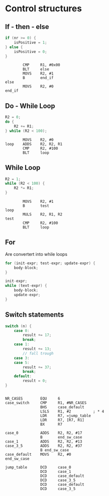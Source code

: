 # Control structures

## If - then - else

```c
if (nr >= 0) {
	isPositive = 1;
} else {
	isPositive = 0;
}
```

```assembler
		CMP		R1, #0x00
		BLT		else
		MOVS	R2, #1
		B		end_if
else
		MOVS	R2, #0
end_if
```

## Do - While Loop

```c
R2 = 0;
do {
	R2 += R1;
} while (R2 < 100);
``` 

```assembler
		MOVS	R2, #0
loop	ADDS	R2, R2, R1
		CMP 	R2, #100
		BLT 	loop
```

## While Loop

```c
R2 = 1;
while (R2 < 100) {
	R2 *= R1;
}
``` 

```assembler
		MOVS	R2, #1
		B		test
loop
		MULS	R2, R1, R2
test	
		CMP		R2, #100
		BLT		loop
```

## For

Are convertert into while loops

```c
for (init-expr; test-expr; update-expr) {
	body-block;
}
```

```c
init-expr;
while (text-expr) {
	body-block;
	update-expr;
}
```


## Switch statements

```c
switch (n) {
	case 0:
		result += 17;
		break;
	case 1:
		result += 13;
		// fall trough
	case 3:
	case 5:
		result += 37;
		break;
	default:
		result = 0;
}
```

```asssembler

NR_CASES		EQU		6
case_switch		CMP		R1, #NR_CASES
				BHS		case_default
				LSLS	R1, #2			; * 4
				LDR		R7, =jump_table
				LDR		R7, [R7, R1]
				BX		R7

case_0			ADDS	R2, R2, #17
				B 		end_sw_case
case_1			ADDS	R2, R2, #13
case_3_5		ADDS	R2, R2, #37
				B end_sw_case
case_default	MOVS	R2, #0
end_sw_case

jump_table		DCD		case_0
				DCD		case_1
				DCD 	case_default
				DCD		case_3_5
				DCD		case_default
				DCD		case_3_5
```